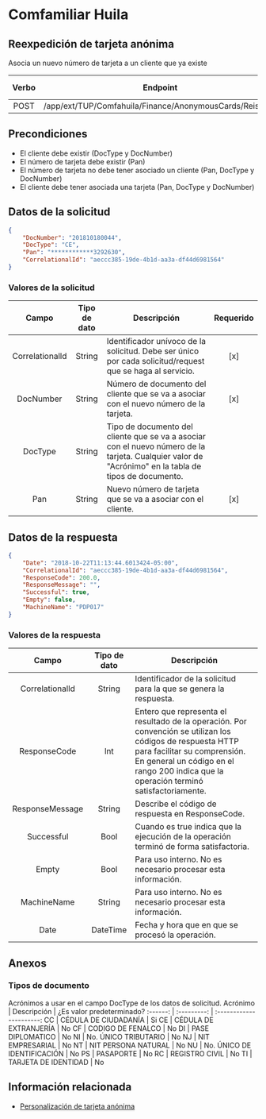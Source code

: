 # Comfamiliar Huila

## Reexpedición de tarjeta anónima

Asocia un nuevo número de tarjeta a un cliente que ya existe

Verbo | Endpoint | Requiere autenticación
:---: | -------- | :------------:
POST | /app/ext/TUP/Comfahuila/Finance/AnonymousCards/Reissues | [x]

## Precondiciones

- El cliente debe existir (DocType y DocNumber)
- El número de tarjeta debe existir (Pan)
- El número de tarjeta no debe tener asociado un cliente (Pan, DocType y DocNumber)
- El cliente debe tener asociada una tarjeta (Pan, DocType y DocNumber)

## Datos de la solicitud

```json
{
	"DocNumber": "201810180044",
	"DocType": "CE",
	"Pan": "************3292630",
	"CorrelationalId": "aeccc385-19de-4b1d-aa3a-df44d6981564"
}
```

### Valores de la solicitud

Campo | Tipo de dato | Descripción | Requerido
:---: | :--------: | ------------ | :-----:
Correlationalld | String | Identificador unívoco de la solicitud. Debe ser único por cada  solicitud/request  que se haga al servicio. | [x]
DocNumber | String | Número de documento del cliente que se va a asociar con el nuevo número de la tarjeta. | [x]
DocType | String | Tipo de documento del cliente que se va a asociar con el nuevo número de la tarjeta. Cualquier valor de "Acrónimo" en la tabla de tipos de documento.
Pan | String | Nuevo número de tarjeta que se va a asociar con el cliente. | [x]

## Datos de la respuesta

```json
{
	"Date": "2018-10-22T11:13:44.6013424-05:00",
	"CorrelationalId": "aeccc385-19de-4b1d-aa3a-df44d6981564",
	"ResponseCode": 200.0,
	"ResponseMessage": "",
	"Successful": true,
	"Empty": false,
	"MachineName": "PDP017"
}
```

### Valores de la respuesta

Campo | Tipo de dato | Descripción
:---: | :--------: | ------------
Correlationalld | String | Identificador de la solicitud para la que se genera la respuesta.
ResponseCode | lnt | Entero que representa el resultado de la operación. Por convención se utilizan los códigos de respuesta HTTP para facilitar su comprensión. En general un código en el rango 200 indica que la operación terminó satisfactoriamente.
ResponseMessage | String | Describe el código de respuesta en ResponseCode.
Successful | Bool | Cuando es true indica que la ejecución de la operación terminó de forma satisfactoria.
Empty | Bool | Para uso interno. No es necesario procesar esta información.
MachineName | String | Para uso interno. No es necesario procesar esta información.
Date | DateTime | Fecha y hora que en que se procesó la operación.

## Anexos

### Tipos de documento

Acrónimos a usar en el campo DocType de los datos de solicitud.
Acrónimo | Descripción | ¿Es valor predeterminado?
:------: | :---------: | :----------------------:
CC | CÉDULA DE CIUDADANÍA | Si
CE | CÉDULA DE EXTRANJERÍA | No
CF | CODIGO DE FENALCO | No
DI | PASE  DIPLOMATICO | No
NI | No. ÚNICO TRIBUTARIO | No
NJ | NIT EMPRESARIAL | No
NT | NIT PERSONA NATURAL | No
NU | No. ÚNICO DE IDENTIFICACIÓN | No
PS | PASAPORTE | No
RC | REGISTRO CIVIL | No
TI | TARJETA DE IDENTIDAD | No


## Información relacionada

- [Personalización de tarjeta anónima](Comfahuila-AnonimousCardReissue.md)
